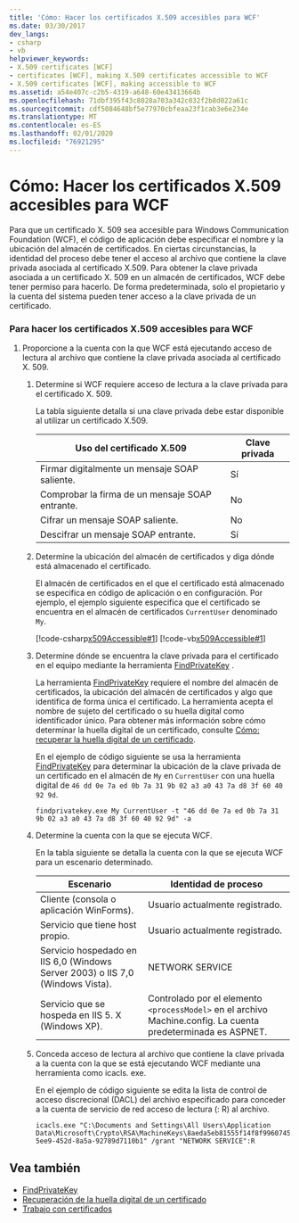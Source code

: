 ```yaml
---
title: 'Cómo: Hacer los certificados X.509 accesibles para WCF'
ms.date: 03/30/2017
dev_langs:
- csharp
- vb
helpviewer_keywords:
- X.509 certificates [WCF]
- certificates [WCF], making X.509 certificates accessible to WCF
- X.509 certificates [WCF], making accessible to WCF
ms.assetid: a54e407c-c2b5-4319-a648-60e43413664b
ms.openlocfilehash: 71dbf395f43c8028a703a342c032f2b8d022a61c
ms.sourcegitcommit: cdf5084648bf5e77970cbfeaa23f1cab3e6e234e
ms.translationtype: MT
ms.contentlocale: es-ES
ms.lasthandoff: 02/01/2020
ms.locfileid: "76921295"
---
```

# <a name="how-to-make-x509-certificates-accessible-to-wcf"></a>Cómo: Hacer los certificados X.509 accesibles para WCF
Para que un certificado X. 509 sea accesible para Windows Communication Foundation (WCF), el código de aplicación debe especificar el nombre y la ubicación del almacén de certificados. En ciertas circunstancias, la identidad del proceso debe tener el acceso al archivo que contiene la clave privada asociada al certificado X.509. Para obtener la clave privada asociada a un certificado X. 509 en un almacén de certificados, WCF debe tener permiso para hacerlo. De forma predeterminada, solo el propietario y la cuenta del sistema pueden tener acceso a la clave privada de un certificado.  
  
### <a name="to-make-x509-certificates-accessible-to-wcf"></a>Para hacer los certificados X.509 accesibles para WCF  
  
1. Proporcione a la cuenta con la que WCF está ejecutando acceso de lectura al archivo que contiene la clave privada asociada al certificado X. 509.  
  
    1. Determine si WCF requiere acceso de lectura a la clave privada para el certificado X. 509.  
  
         La tabla siguiente detalla si una clave privada debe estar disponible al utilizar un certificado X.509.  
  
        |Uso del certificado X.509|Clave privada|  
        |---------------------------|-----------------|  
        |Firmar digitalmente un mensaje SOAP saliente.|Sí|  
        |Comprobar la firma de un mensaje SOAP entrante.|No|  
        |Cifrar un mensaje SOAP saliente.|No|  
        |Descifrar un mensaje SOAP entrante.|Sí|  
  
    2. Determine la ubicación del almacén de certificados y diga dónde está almacenado el certificado.  
  
         El almacén de certificados en el que el certificado está almacenado se especifica en código de aplicación o en configuración. Por ejemplo, el ejemplo siguiente especifica que el certificado se encuentra en el almacén de certificados `CurrentUser` denominado `My`.  
  
         [!code-csharp[x509Accessible#1](../../../../samples/snippets/csharp/VS_Snippets_CFX/x509accessible/cs/source.cs#1)]
         [!code-vb[x509Accessible#1](../../../../samples/snippets/visualbasic/VS_Snippets_CFX/x509accessible/vb/source.vb#1)]  
  
    3. Determine dónde se encuentra la clave privada para el certificado en el equipo mediante la herramienta [FindPrivateKey](../../../../docs/framework/wcf/samples/findprivatekey.md) .  
  
         La herramienta [FindPrivateKey](../../../../docs/framework/wcf/samples/findprivatekey.md) requiere el nombre del almacén de certificados, la ubicación del almacén de certificados y algo que identifica de forma única el certificado. La herramienta acepta el nombre de sujeto del certificado o su huella digital como identificador único. Para obtener más información sobre cómo determinar la huella digital de un certificado, consulte [Cómo: recuperar la huella digital de un certificado](../../../../docs/framework/wcf/feature-details/how-to-retrieve-the-thumbprint-of-a-certificate.md).  
  
         En el ejemplo de código siguiente se usa la herramienta [FindPrivateKey](../../../../docs/framework/wcf/samples/findprivatekey.md) para determinar la ubicación de la clave privada de un certificado en el almacén de `My` en `CurrentUser` con una huella digital de `46 dd 0e 7a ed 0b 7a 31 9b 02 a3 a0 43 7a d8 3f 60 40 92 9d`.  
  
        ```console
        findprivatekey.exe My CurrentUser -t "46 dd 0e 7a ed 0b 7a 31 9b 02 a3 a0 43 7a d8 3f 60 40 92 9d" -a  
        ```  
  
    4. Determine la cuenta con la que se ejecuta WCF.  
  
         En la tabla siguiente se detalla la cuenta con la que se ejecuta WCF para un escenario determinado.  
  
        |Escenario|Identidad de proceso|  
        |--------------|----------------------|  
        |Cliente (consola o aplicación WinForms).|Usuario actualmente registrado.|  
        |Servicio que tiene host propio.|Usuario actualmente registrado.|  
        |Servicio hospedado en IIS 6,0 (Windows Server 2003) o IIS 7,0 (Windows Vista).|NETWORK SERVICE|  
        |Servicio que se hospeda en IIS 5. X (Windows XP).|Controlado por el elemento `<processModel>` en el archivo Machine.config. La cuenta predeterminada es ASPNET.|  
  
    5. Conceda acceso de lectura al archivo que contiene la clave privada a la cuenta con la que se está ejecutando WCF mediante una herramienta como icacls. exe.  
  
         En el ejemplo de código siguiente se edita la lista de control de acceso discrecional (DACL) del archivo especificado para conceder a la cuenta de servicio de red acceso de lectura (: R) al archivo.  
  
        ```console 
        icacls.exe "C:\Documents and Settings\All Users\Application Data\Microsoft\Crypto\RSA\MachineKeys\8aeda5eb81555f14f8f9960745b5a40d_38f7de48-5ee9-452d-8a5a-92789d7110b1" /grant "NETWORK SERVICE":R  
        ```  
  
## <a name="see-also"></a>Vea también

- [FindPrivateKey](../../../../docs/framework/wcf/samples/findprivatekey.md)
- [Recuperación de la huella digital de un certificado](../../../../docs/framework/wcf/feature-details/how-to-retrieve-the-thumbprint-of-a-certificate.md)
- [Trabajo con certificados](../../../../docs/framework/wcf/feature-details/working-with-certificates.md)

